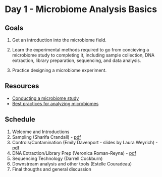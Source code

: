# Day 1 - Microbiome Analysis Basics

## Goals
1. Get an introduction into the microbiome field.

2. Learn the experimental methods required to go from concieving a microbiome study to completing it, including sample collection, DNA extraction, library preparation, sequencing, and data analysis. 

2. Practice designing a microbiome experiment. 

## Resources
- [Conducting a microbiome study](https://www.ncbi.nlm.nih.gov/pmc/articles/PMC5074386/)
- [Best practices for analyzing microbiomes](https://www.nature.com/articles/s41579-018-0029-9?WT.feed_name=subjects_gene-expression-analysis)

## Schedule
1. Welcome and Introductions
2. Sampling (Sharifa Crandall) - [pdf](Sampling_Day_2_Crandall_Kickstart.pdf)  
3. Controls/Contamination (Emily Davenport - slides by Laura Weyrich) - [pdf](2022_KickStartWorkshop_Contamination.pdf)
4. DNA Extraction/Library Prep (Veronica Roman-Reyna) - [pdf](2024_DNA_extraction_and_library_VRR.pdf)
6. Sequencing Technology (Darrell Cockburn)
7. Downstream analysis and other tools (Estelle Couradeau)
8. Final thougths and general discussion
